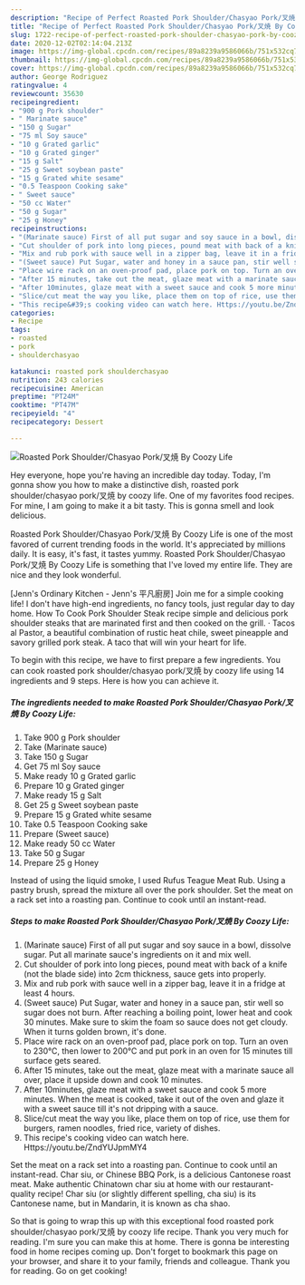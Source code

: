 ```yaml
---
description: "Recipe of Perfect Roasted Pork Shoulder/Chasyao Pork/叉焼 By Coozy Life"
title: "Recipe of Perfect Roasted Pork Shoulder/Chasyao Pork/叉焼 By Coozy Life"
slug: 1722-recipe-of-perfect-roasted-pork-shoulder-chasyao-pork-by-coozy-life
date: 2020-12-02T02:14:04.213Z
image: https://img-global.cpcdn.com/recipes/89a8239a9586066b/751x532cq70/roasted-pork-shoulderchasyao-pork叉焼-by-coozy-life-recipe-main-photo.jpg
thumbnail: https://img-global.cpcdn.com/recipes/89a8239a9586066b/751x532cq70/roasted-pork-shoulderchasyao-pork叉焼-by-coozy-life-recipe-main-photo.jpg
cover: https://img-global.cpcdn.com/recipes/89a8239a9586066b/751x532cq70/roasted-pork-shoulderchasyao-pork叉焼-by-coozy-life-recipe-main-photo.jpg
author: George Rodriguez
ratingvalue: 4
reviewcount: 35630
recipeingredient:
- "900 g Pork shoulder"
- " Marinate sauce"
- "150 g Sugar"
- "75 ml Soy sauce"
- "10 g Grated garlic"
- "10 g Grated ginger"
- "15 g Salt"
- "25 g Sweet soybean paste"
- "15 g Grated white sesame"
- "0.5 Teaspoon Cooking sake"
- " Sweet sauce"
- "50 cc Water"
- "50 g Sugar"
- "25 g Honey"
recipeinstructions:
- "(Marinate sauce) First of all put sugar and soy sauce in a bowl, dissolve sugar. Put all marinate sauce&#39;s ingredients on it and mix well."
- "Cut shoulder of pork into long pieces, pound meat with back of a knife (not the blade side) into 2cm thickness, sauce gets into properly."
- "Mix and rub pork with sauce well in a zipper bag, leave it in a fridge at least 4 hours."
- "(Sweet sauce) Put Sugar, water and honey in a sauce pan, stir well so sugar does not burn. After reaching a boiling point, lower heat and cook 30 minutes. Make sure to skim the foam so sauce does not get cloudy. When it turns golden brown, it&#39;s done."
- "Place wire rack on an oven-proof pad, place pork on top. Turn an oven to 230℃, then lower to 200℃ and put pork in an oven for 15 minutes till surface gets seared."
- "After 15 minutes, take out the meat, glaze meat with a marinate sauce all over, place it upside down and cook 10 minutes."
- "After 10minutes, glaze meat with a sweet sauce and cook 5 more minutes. When the meat is cooked, take it out of the oven and glaze it with a sweet sauce till it&#39;s not dripping with a sauce."
- "Slice/cut meat the way you like, place them on top of rice, use them for burgers, ramen noodles, fried rice, variety of dishes."
- "This recipe&#39;s cooking video can watch here. Https://youtu.be/ZndYUJpmMY4"
categories:
- Recipe
tags:
- roasted
- pork
- shoulderchasyao

katakunci: roasted pork shoulderchasyao 
nutrition: 243 calories
recipecuisine: American
preptime: "PT24M"
cooktime: "PT47M"
recipeyield: "4"
recipecategory: Dessert

---
```



![Roasted Pork Shoulder/Chasyao Pork/叉焼 By Coozy Life](https://img-global.cpcdn.com/recipes/89a8239a9586066b/751x532cq70/roasted-pork-shoulderchasyao-pork叉焼-by-coozy-life-recipe-main-photo.jpg)

Hey everyone, hope you're having an incredible day today. Today, I'm gonna show you how to make a distinctive dish, roasted pork shoulder/chasyao pork/叉焼 by coozy life. One of my favorites food recipes. For mine, I am going to make it a bit tasty. This is gonna smell and look delicious.

Roasted Pork Shoulder/Chasyao Pork/叉焼 By Coozy Life is one of the most favored of current trending foods in the world. It's appreciated by millions daily. It is easy, it's fast, it tastes yummy. Roasted Pork Shoulder/Chasyao Pork/叉焼 By Coozy Life is something that I've loved my entire life. They are nice and they look wonderful.

[Jenn&#39;s Ordinary Kitchen - Jenn&#39;s 平凡廚房] Join me for a simple cooking life! I don&#39;t have high-end ingredients, no fancy tools, just regular day to day home. How To Cook Pork Shoulder Steak recipe simple and delicious pork shoulder steaks that are marinated first and then cooked on the grill. · Tacos al Pastor, a beautiful combination of rustic heat chile, sweet pineapple and savory grilled pork steak. A taco that will win your heart for life.


To begin with this recipe, we have to first prepare a few ingredients. You can cook roasted pork shoulder/chasyao pork/叉焼 by coozy life using 14 ingredients and 9 steps. Here is how you can achieve it.

<!--inarticleads1-->

##### The ingredients needed to make Roasted Pork Shoulder/Chasyao Pork/叉焼 By Coozy Life:

1. Take 900 g Pork shoulder
1. Take  (Marinate sauce)
1. Take 150 g Sugar
1. Get 75 ml Soy sauce
1. Make ready 10 g Grated garlic
1. Prepare 10 g Grated ginger
1. Make ready 15 g Salt
1. Get 25 g Sweet soybean paste
1. Prepare 15 g Grated white sesame
1. Take 0.5 Teaspoon Cooking sake
1. Prepare  (Sweet sauce)
1. Make ready 50 cc Water
1. Take 50 g Sugar
1. Prepare 25 g Honey


Instead of using the liquid smoke, I used Rufus Teague Meat Rub. Using a pastry brush, spread the mixture all over the pork shoulder. Set the meat on a rack set into a roasting pan. Continue to cook until an instant-read. 

<!--inarticleads2-->

##### Steps to make Roasted Pork Shoulder/Chasyao Pork/叉焼 By Coozy Life:

1. (Marinate sauce) First of all put sugar and soy sauce in a bowl, dissolve sugar. Put all marinate sauce&#39;s ingredients on it and mix well.
1. Cut shoulder of pork into long pieces, pound meat with back of a knife (not the blade side) into 2cm thickness, sauce gets into properly.
1. Mix and rub pork with sauce well in a zipper bag, leave it in a fridge at least 4 hours.
1. (Sweet sauce) Put Sugar, water and honey in a sauce pan, stir well so sugar does not burn. After reaching a boiling point, lower heat and cook 30 minutes. Make sure to skim the foam so sauce does not get cloudy. When it turns golden brown, it&#39;s done.
1. Place wire rack on an oven-proof pad, place pork on top. Turn an oven to 230℃, then lower to 200℃ and put pork in an oven for 15 minutes till surface gets seared.
1. After 15 minutes, take out the meat, glaze meat with a marinate sauce all over, place it upside down and cook 10 minutes.
1. After 10minutes, glaze meat with a sweet sauce and cook 5 more minutes. When the meat is cooked, take it out of the oven and glaze it with a sweet sauce till it&#39;s not dripping with a sauce.
1. Slice/cut meat the way you like, place them on top of rice, use them for burgers, ramen noodles, fried rice, variety of dishes.
1. This recipe&#39;s cooking video can watch here. Https://youtu.be/ZndYUJpmMY4


Set the meat on a rack set into a roasting pan. Continue to cook until an instant-read. Char siu, or Chinese BBQ Pork, is a delicious Cantonese roast meat. Make authentic Chinatown char siu at home with our restaurant-quality recipe! Char siu (or slightly different spelling, cha siu) is its Cantonese name, but in Mandarin, it is known as cha shao. 

So that is going to wrap this up with this exceptional food roasted pork shoulder/chasyao pork/叉焼 by coozy life recipe. Thank you very much for reading. I'm sure you can make this at home. There is gonna be interesting food in home recipes coming up. Don't forget to bookmark this page on your browser, and share it to your family, friends and colleague. Thank you for reading. Go on get cooking!
